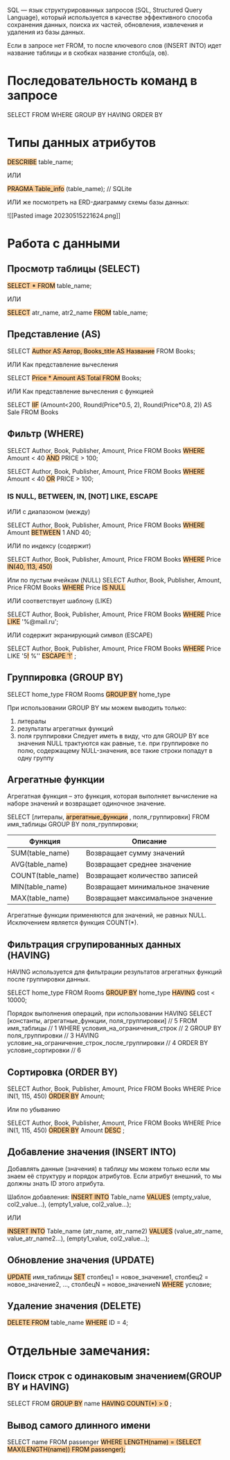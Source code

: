 SQL — язык структурированных запросов (SQL, Structured Query Language), который используется в качестве эффективного способа сохранения данных, поиска их частей, обновления, извлечения и удаления из базы данных.

Если в запросе нет FROM, то после ключевого слов (INSERT INTO) идет название таблицы и в скобках название столбц(а, ов).

# Последовательность команд в запросе
SELECT
FROM
WHERE
GROUP BY
HAVING
ORDER BY

# Типы данных атрибутов
<mark style="background: #FFB86CA6;">DESCRIBE</mark> table_name;

ИЛИ

<mark style="background: #FFB86CA6;">PRAGMA Table_info</mark> (table_name); // SQLite

ИЛИ же посмотреть на ERD-диаграмму схемы базы данных:

![[Pasted image 20230515221624.png]]

# Работа с данными
## Просмотр таблицы (SELECT)
<mark style="background: #FFB86CA6;">SELECT * FROM</mark> table_name;

ИЛИ

<mark style="background: #FFB86CA6;">SELECT</mark> atr_name, atr2_name <mark style="background: #FFB86CA6;">FROM</mark> table_name;

## Представление (AS)
SELECT <mark style="background: #FFB86CA6;">Author AS Автор, Books_title AS Название</mark> FROM Books;

ИЛИ Как представление вычесления

SELECT <mark style="background: #FFB86CA6;">Price * Amount AS Total FROM</mark> Books;

ИЛИ Как представление вычесления с функцией

SELECT <mark style="background: #FFB86CA6;">IIF</mark> (Amount<200, Round(Price\*0.5, 2), Round(Price\*0.8, 2)) AS Sale FROM Books

## Фильтр (WHERE)
SELECT Author, Book, Publisher, Amount, Price
FROM Books
<mark style="background: #FFB86CA6;">WHERE</mark> Amount < 40 <mark style="background: #FFB86CA6;">AND</mark> PRICE > 100;

SELECT Author, Book, Publisher, Amount, Price
FROM Books
<mark style="background: #FFB86CA6;">WHERE</mark> Amount < 40 <mark style="background: #FFB86CA6;">OR</mark> PRICE > 100;

### IS NULL, BETWEEN, IN, \[NOT\] LIKE, ESCAPE
ИЛИ с диапазоном (между)

SELECT Author, Book, Publisher, Amount, Price
FROM Books
<mark style="background: #FFB86CA6;">WHERE</mark> Amount <mark style="background: #FFB86CA6;">BETWEEN</mark> 1 AND 40;

ИЛИ по индексу (содержит)

SELECT Author, Book, Publisher, Amount, Price
FROM Books
<mark style="background: #FFB86CA6;">WHERE</mark> Price <mark style="background: #FFB86CA6;">IN(40, 113, 450)</mark> 

Или по пустым ячейкам (NULL)
SELECT Author, Book, Publisher, Amount, Price
FROM Books
<mark style="background: #FFB86CA6;">WHERE</mark> Price <mark style="background: #FFB86CA6;">IS NULL</mark> 

ИЛИ соответствует шаблону (LIKE)

SELECT Author, Book, Publisher, Amount, Price
FROM Books
<mark style="background: #FFB86CA6;">WHERE</mark> Price <mark style="background: #FFB86CA6;">LIKE</mark> '\%@mail.ru';

ИЛИ содержит экранирующий символ (ESCAPE)

SELECT Author, Book, Publisher, Amount, Price
FROM Books
<mark style="background: #FFB86CA6;">WHERE</mark> Price LIKE '5<mark style="background: #FFB86CA6;">!</mark> %'' <mark style="background: #FFB86CA6;">ESCAPE '!'</mark> ;

## Группировка (GROUP BY)

SELECT home_type
FROM Rooms
<mark style="background: #FFB86CA6;">GROUP BY</mark> home_type

При использовании GROUP BY мы можем выводить только:
1. литералы
2. результаты агрегатных функций
3. поля группировки
Следует иметь в виду, что для GROUP BY все значения NULL трактуются как равные, т.е. при группировке по полю, содержащему NULL-значения, все такие строки попадут в одну группу

## Агрегатные функции
Агрегатная функция – это функция, которая выполняет вычисление на наборе значений и возвращает одиночное значение.

SELECT \[литералы, <mark style="background: #FFB86CA6;">агрегатные_функции</mark> , поля_группировки]
FROM имя_таблицы
GROUP BY поля_группировки;

| Функция           | Описание                         |
| ----------------- | -------------------------------- |
| SUM(table_name)   | Возвращает сумму значений        |
| AVG(table_name)   | Возвращает среднее значение      |
| COUNT(table_name) | Возвращает количество записей    |
| MIN(table_name)   | Возвращает минимальное значение  |
| MAX(table_name)   | Возвращает максимальное значение |

Агрегатные функции применяются для значений, не равных NULL. Исключением является функция COUNT(\*).

## Фильтрация сгрупированных данных (HAVING)
HAVING используется для фильтрации результатов агрегатных функций после группировки данных.

SELECT home_type
FROM Rooms
<mark style="background: #FFB86CA6;">GROUP BY</mark> home_type
<mark style="background: #FFB86CA6;">HAVING</mark> cost < 10000;

Порядок выполнения операций, при использовании HAVING
SELECT [константы, агрегатные_функции, поля_группировки] // 5
FROM имя_таблицы // 1
WHERE условия_на_ограничения_строк // 2
GROUP BY поля_группировки // 3
HAVING условие_на_ограничение_строк_после_группировки // 4
ORDER BY условие_сортировки // 6

## Сортировка (ORDER BY)
SELECT Author, Book, Publisher, Amount, Price
FROM Books
WHERE Price IN(1, 115, 450)
<mark style="background: #FFB86CA6;">ORDER BY</mark> Amount;

Или по убыванию

SELECT Author, Book, Publisher, Amount, Price
FROM Books
WHERE Price IN(1, 115, 450)
<mark style="background: #FFB86CA6;">ORDER BY</mark> Amount <mark style="background: #FFB86CA6;">DESC</mark> ;







## Добавление значения (INSERT INTO)

Добавлять данные (значения) в таблицу мы можем только если мы знаем её структуру и порядок атрибутов.
Если атрибут внешний, то мы должны знать ID этого атрибута.

Шаблон добавления:
<mark style="background: #FFB86CA6;">INSERT INTO</mark> Table_name
<mark style="background: #FFB86CA6;">VALUES</mark> (empty_value, col2_value...),
    (empty1_value, col2_value...);

ИЛИ

<mark style="background: #FFB86CA6;">INSERT INTO</mark> Table_name (atr_name, atr_name2)
<mark style="background: #FFB86CA6;">VALUES</mark> (value_atr_name, value_atr_name2...),
    (empty1_value, col2_value...);

## Обновление значения (UPDATE)

<mark style="background: #FFB86CA6;">UPDATE</mark> имя_таблицы
<mark style="background: #FFB86CA6;">SET</mark> столбец1 = новое_значение1, столбец2 = новое_значение2, ..., столбецN = новое_значениеN
<mark style="background: #FFB86CA6;">WHERE</mark> условие;

## Удаление значения (DELETE)
<mark style="background: #FFB86CA6;">DELETE FROM</mark> table_name
<mark style="background: #FFB86CA6;">WHERE</mark> ID = 4;







# Отдельные замечания:
## Поиск строк с одинаковым значением(GROUP BY и HAVING)
SELECT
FROM
<mark style="background: #FFB86CA6;">GROUP BY</mark> name
<mark style="background: #FFB86CA6;">HAVING COUNT(*) > 0</mark> ;

## Вывод самого длинного имени
SELECT name 
FROM passenger 
<mark style="background: #FFB86CA6;">WHERE LENGTH(name) = (SELECT MAX(LENGTH(name)) FROM passenger);</mark> 